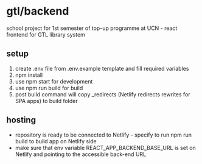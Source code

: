 # gtl/backend
school project for 1st semester of top-up programme at UCN - react frontend for GTL library system

## setup
1. create .env file from .env.example template and fill required variables
2. npm install
3. use npm start for development
4. use npm run build for build
5. post build command will copy _redirects (Netlify redirects rewrites for SPA apps) to build folder

## hosting
- repository is ready to be connected to Netlify - specify to run npm run build to build app on Netlify side
- make sure that env variable REACT_APP_BACKEND_BASE_URL is set on Netlify and pointing to the accessible back-end URL